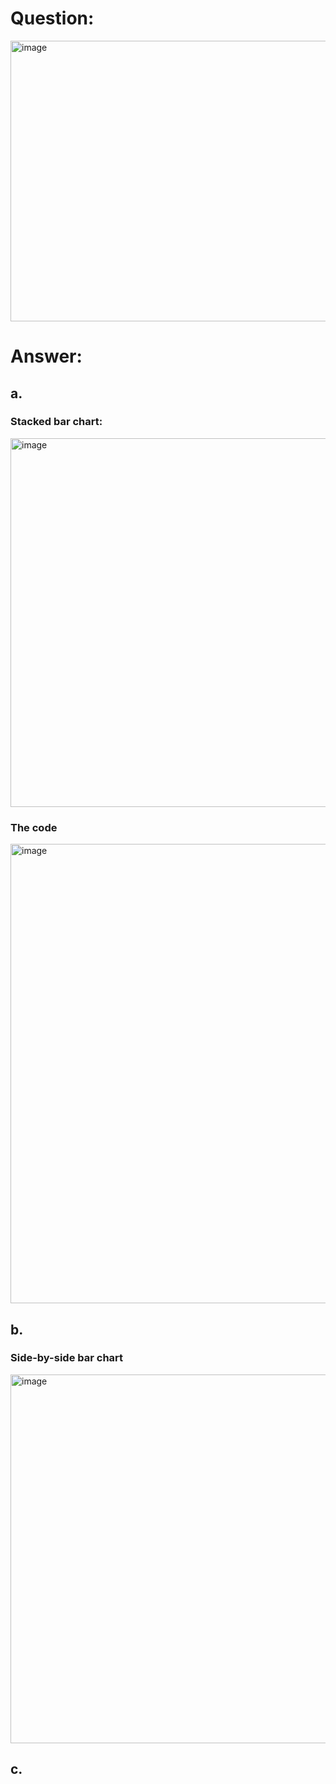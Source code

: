# Question:
<img width="684" height="449" alt="image" src="https://github.com/user-attachments/assets/232e4b98-8097-4cfe-9aa0-c481d02f85c0" /><br>

# Answer:<br>
## a.<br>
### Stacked bar chart:<br>
<img width="789" height="590" alt="image" src="https://github.com/user-attachments/assets/f0c1b8bb-6de6-403f-9abf-189130fdd7f0" /><br>
### The code<br>
<img width="943" height="735" alt="image" src="https://github.com/user-attachments/assets/e5e3160c-a2b3-413f-b832-a1fd25a3c200" /><br>
## b.<br>
### Side-by-side bar chart
<img width="989" height="590" alt="image" src="https://github.com/user-attachments/assets/eaa13864-c462-452a-9043-462eb5c25d32" />

## c.<br>
